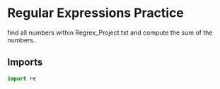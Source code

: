 # Regular Expressions Practice

find all numbers within Regrex_Project.txt and compute the sum of the numbers.

## Imports

```python  
import re
```